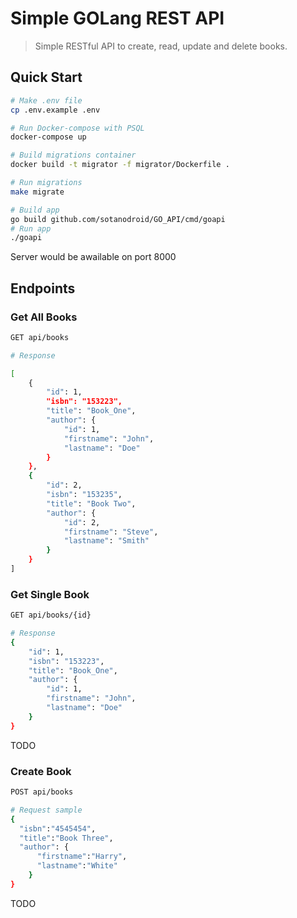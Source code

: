 # Simple GOLang REST API

> Simple RESTful API to create, read, update and delete books.

## Quick Start


``` bash
# Make .env file
cp .env.example .env
```

```bash
# Run Docker-compose with PSQL
docker-compose up
```

```bash
# Build migrations container
docker build -t migrator -f migrator/Dockerfile .

# Run migrations
make migrate
```

``` bash
# Build app
go build github.com/sotanodroid/GO_API/cmd/goapi
# Run app
./goapi
```

Server would be awailable on port 8000

## Endpoints

### Get All Books
``` bash
GET api/books

# Response

[
    {
        "id": 1,
        "isbn": "153223",
        "title": "Book_One",
        "author": {
            "id": 1,
            "firstname": "John",
            "lastname": "Doe"
        }
    },
    {
        "id": 2,
        "isbn": "153235",
        "title": "Book Two",
        "author": {
            "id": 2,
            "firstname": "Steve",
            "lastname": "Smith"
        }
    }
]
```
### Get Single Book
``` bash
GET api/books/{id}

# Response
{
    "id": 1,
    "isbn": "153223",
    "title": "Book_One",
    "author": {
        "id": 1,
        "firstname": "John",
        "lastname": "Doe"
    }
}
```


TODO
<!-- 
### Delete Book
``` bash
DELETE api/books/{id}
``` -->

### Create Book
``` bash
POST api/books

# Request sample
{
  "isbn":"4545454",
  "title":"Book Three",
  "author": {
      "firstname":"Harry",
      "lastname":"White"
    }
}
```


TODO
<!-- ### Update Book
``` bash
PUT api/books/{id}

# Request sample
# {
#   "isbn":"4545454",
#   "title":"Updated Title",
#   "author":{"firstname":"Harry",  "lastname":"White"}
# }

``` -->
